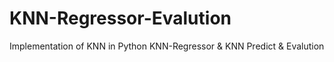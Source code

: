 # KNN-Regressor-Evalution
Implementation of KNN in Python KNN-Regressor &amp; KNN Predict &amp; Evalution
